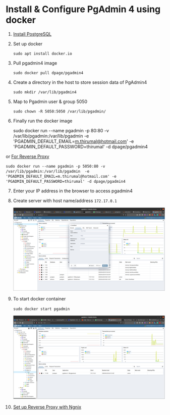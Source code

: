 # Install & Configure PgAdmin 4 using docker 

1. [Install PostgreSQL](../PostgreSQL/Install_PostgresQL_in_Ubuntu.md)

2. Set up docker
	```
	sudo apt install docker.io
	```

3. Pull pgadmin4 image
	```
	sudo docker pull dpage/pgadmin4
	```
4. Create a directory in the host to store session data of PgAdmin4
	```
	sudo mkdir /var/lib/pgadmin4
	```
5. Map to Pgadmin user & group 5050
	```
	sudo chown -R 5050:5050 /var/lib/pgadmin/
	```
6. Finally run the docker image
	
	sudo docker run --name pgadmin -p 80:80 -v /var/lib/pgadmin:/var/lib/pgadmin  -e 'PGADMIN_DEFAULT_EMAIL=m.thirumal@hotmail.com' -e 'PGADMIN_DEFAULT_PASSWORD=thirumal' -d dpage/pgadmin4
	
  or [For Reverse Proxy](Reverse_Proxying_with_ngnix.md) 
	
	sudo docker run --name pgadmin -p 5050:80 -v /var/lib/pgadmin:/var/lib/pgadmin  -e 'PGADMIN_DEFAULT_EMAIL=m.thirumal@hotmail.com' -e 'PGADMIN_DEFAULT_PASSWORD=thirumal' -d dpage/pgadmin4
	

7. Enter your IP address in the browser to access pgadmin4

8. Create server with host name/address `172.17.0.1`
    
    ![172.17.0.1](172.17.0.1.png)
    
9. To start docker container

	`sudo docker start pgadmin`


   ![output](Pgadmin4.png)

10. [Set up Reverse Proxy with Ngnix](Reverse_Proxying_with_ngnix.md)
